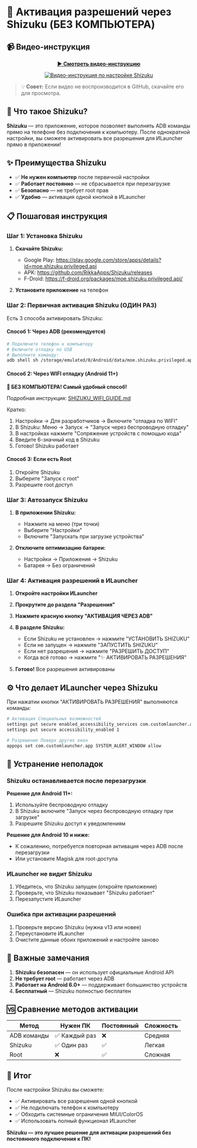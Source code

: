 # 📱 Активация разрешений через Shizuku (БЕЗ КОМПЬЮТЕРА)

## 📹 Видео-инструкция

<div align="center">
  
  **[▶️ Смотреть видео-инструкцию](video/video_2025-10-30_18-28-13.mp4)**
  
  [![Видео-инструкция по настройке Shizuku](https://img.shields.io/badge/Видео-Инструкция-red?style=for-the-badge&logo=youtube)](video/video_2025-10-30_18-28-13.mp4)
  
</div>

> 💡 **Совет:** Если видео не воспроизводится в GitHub, скачайте его для просмотра.

## 🚀 Что такое Shizuku?

**Shizuku** — это приложение, которое позволяет выполнять ADB команды прямо на телефоне без подключения к компьютеру. После однократной настройки, вы сможете активировать все разрешения для ИLauncher прямо в приложении!

## ✨ Преимущества Shizuku

- ✅ **Не нужен компьютер** после первичной настройки
- ✅ **Работает постоянно** — не сбрасывается при перезагрузке
- ✅ **Безопасно** — не требует root прав
- ✅ **Удобно** — активация одной кнопкой в ИLauncher

## 📋 Пошаговая инструкция

### Шаг 1: Установка Shizuku

1. **Скачайте Shizuku:**
   - Google Play: https://play.google.com/store/apps/details?id=moe.shizuku.privileged.api
   - APK: https://github.com/RikkaApps/Shizuku/releases
   - F-Droid: https://f-droid.org/packages/moe.shizuku.privileged.api/

2. **Установите приложение** на телефон

### Шаг 2: Первичная активация Shizuku (ОДИН РАЗ)

Есть 3 способа активировать Shizuku:

#### Способ 1: Через ADB (рекомендуется)
```bash
# Подключите телефон к компьютеру
# Включите отладку по USB
# Выполните команду:
adb shell sh /storage/emulated/0/Android/data/moe.shizuku.privileged.api/start.sh
```

#### Способ 2: Через WIFI отладку (Android 11+)

**📱 БЕЗ КОМПЬЮТЕРА! Самый удобный способ!**

Подробная инструкция: [SHIZUKU_WIFI_GUIDE.md](SHIZUKU_WIFI_GUIDE.md)

Кратко:
1. Настройки → Для разработчиков → Включите "отладка по WIFI"
2. В Shizuku: Меню → Запуск → "Запуск через беспроводную отладку"
3. В настройках нажмите "Сопряжение устройств с помощью кода"
4. Введите 6-значный код в Shizuku
5. Готово! Shizuku работает

#### Способ 3: Если есть Root
1. Откройте Shizuku
2. Выберите "Запуск с root"
3. Разрешите root доступ

### Шаг 3: Автозапуск Shizuku

1. **В приложении Shizuku:**
   - Нажмите на меню (три точки)
   - Выберите "Настройки"
   - Включите "Запускать при загрузке устройства"

2. **Отключите оптимизацию батареи:**
   - Настройки → Приложения → Shizuku
   - Батарея → Без ограничений

### Шаг 4: Активация разрешений в ИLauncher

1. **Откройте настройки ИLauncher**
2. **Прокрутите до раздела "Разрешения"**
3. **Нажмите красную кнопку "АКТИВАЦИЯ ЧЕРЕЗ ADB"**
4. **В разделе Shizuku:**
   - Если Shizuku не установлен → нажмите "УСТАНОВИТЬ SHIZUKU"
   - Если не запущен → нажмите "ЗАПУСТИТЬ SHIZUKU"
   - Если нет разрешения → нажмите "РАЗРЕШИТЬ ДОСТУП"
   - Когда всё готово → нажмите "✨ АКТИВИРОВАТЬ РАЗРЕШЕНИЯ"

5. **Готово!** Все разрешения активированы

## ⚙️ Что делает ИLauncher через Shizuku

При нажатии кнопки "АКТИВИРОВАТЬ РАЗРЕШЕНИЯ" выполняются команды:

```bash
# Активация Специальных возможностей
settings put secure enabled_accessibility_services com.customlauncher.app/com.customlauncher.app.service.SystemBlockAccessibilityService
settings put secure accessibility_enabled 1

# Разрешение Поверх других окон
appops set com.customlauncher.app SYSTEM_ALERT_WINDOW allow
```

## 🔧 Устранение неполадок

### Shizuku останавливается после перезагрузки

**Решение для Android 11+:**
1. Используйте беспроводную отладку
2. В Shizuku включите "Запуск через беспроводную отладку при загрузке"
3. Разрешите Shizuku доступ к уведомлениям

**Решение для Android 10 и ниже:**
- К сожалению, потребуется повторная активация через ADB после перезагрузки
- Или установите Magisk для root-доступа

### ИLauncher не видит Shizuku

1. Убедитесь, что Shizuku запущен (откройте приложение)
2. Проверьте, что Shizuku показывает "Shizuku работает"
3. Перезапустите ИLauncher

### Ошибка при активации разрешений

1. Проверьте версию Shizuku (нужна v13 или новее)
2. Переустановите ИLauncher
3. Очистите данные обоих приложений и настройте заново

## 📝 Важные замечания

1. **Shizuku безопасен** — он использует официальные Android API
2. **Не требует root** — работает через ADB
3. **Работает на Android 6.0+** — поддерживает большинство устройств
4. **Бесплатный** — Shizuku полностью бесплатен

## 🆚 Сравнение методов активации

| Метод | Нужен ПК | Постоянный | Сложность |
|-------|----------|------------|-----------|
| ADB команды | ✅ Каждый раз | ❌ | Средняя |
| Shizuku | ✅ Один раз | ✅ | Легкая |
| Root | ❌ | ✅ | Сложная |

## 🎯 Итог

После настройки Shizuku вы сможете:
- ✅ Активировать все разрешения одной кнопкой
- ✅ Не подключать телефон к компьютеру
- ✅ Обходить системные ограничения MIUI/ColorOS
- ✅ Использовать полный функционал ИLauncher

**Shizuku — это лучшее решение для активации разрешений без постоянного подключения к ПК!**
